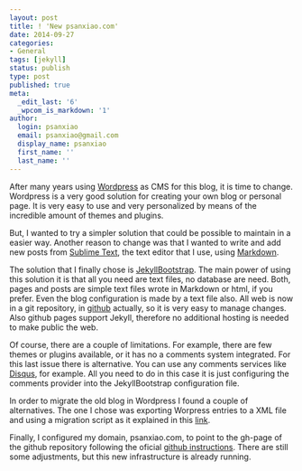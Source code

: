 ```yaml
---
layout: post
title: ! 'New psanxiao.com'
date: 2014-09-27
categories:
- General
tags: [jekyll]
status: publish
type: post
published: true
meta:
  _edit_last: '6'
  _wpcom_is_markdown: '1'
author:
  login: psanxiao
  email: psanxiao@gmail.com
  display_name: psanxiao
  first_name: ''
  last_name: ''
---
```

After many years using [Wordpress](https://wordpress.org/) as CMS for this blog, it is time to change. Wordpress is a very good solution for creating your own blog or personal page. It is very easy to use and very personalized by means of the incredible amount of themes and plugins. 

But, I wanted to try a simpler solution that could be possible to maintain in a easier way. Another reason to change was that I wanted to write and add new posts from [Sublime Text](http://www.sublimetext.com/), the text editor that I use, using [Markdown](http://en.wikipedia.org/wiki/Markdown). 

The solution that I finally chose is [JekyllBootstrap](http://jekyllbootstrap.com/). The main power of using this solution it is that all you need are text files, no database are need. Both, pages and posts are simple text files wrote in Markdown or html, if you prefer. Even the blog configuration is made by a text file also. All web is now in a git repository, in [github](http://github.com) actually, so it is very easy to manage changes. Also github pages support Jekyll, therefore no additional hosting is needed to make public the web.

Of course, there are a couple of limitations. For example, there are few themes or plugins available, or it has no a comments system integrated. For this last issue there is alternative. You can use any comments services like [Disqus](https://disqus.com/), for example. All you need to do in this case it is just configuring the comments provider into the JekyllBootstrap configuration file.

In order to migrate the old blog in Wordpress I found a couple of alternatives. The one I chose was exporting Worpress entries to a XML file and using a migration script as it explained in this [link](http://jbeckwith.com/2013/07/17/wordpress-to-jekyll/).

Finally, I configured my domain, psanxiao.com, to point to the gh-page of the github repository following the oficial [github instructions](https://help.github.com/articles/setting-up-a-custom-domain-with-github-pages). There are still some adjustments, but this new infrastructure is already running.
